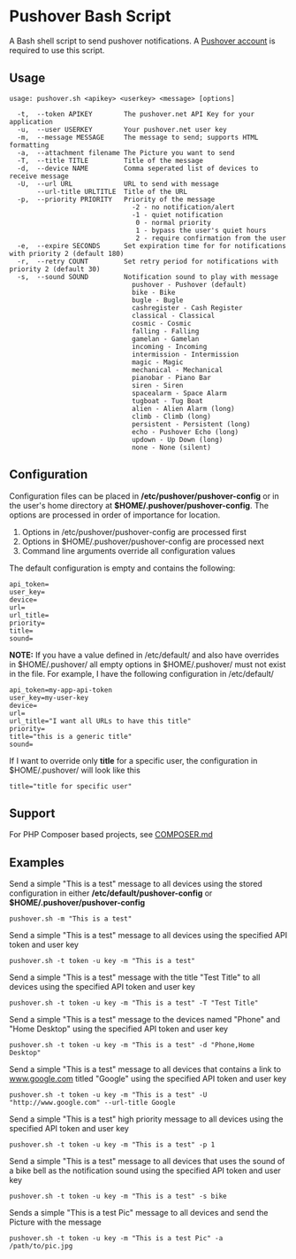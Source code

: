 # Pushover Bash Script
A Bash shell script to send pushover notifications. A [Pushover account](https://pushover.net/) is required to use this script.

## Usage

```
usage: pushover.sh <apikey> <userkey> <message> [options]

  -t,  --token APIKEY        The pushover.net API Key for your application
  -u,  --user USERKEY        Your pushover.net user key
  -m,  --message MESSAGE     The message to send; supports HTML formatting
  -a,  --attachment filename The Picture you want to send
  -T,  --title TITLE         Title of the message
  -d,  --device NAME         Comma seperated list of devices to receive message
  -U,  --url URL             URL to send with message
       --url-title URLTITLE  Title of the URL
  -p,  --priority PRIORITY   Priority of the message
                               -2 - no notification/alert
                               -1 - quiet notification
                                0 - normal priority
                                1 - bypass the user's quiet hours
                                2 - require confirmation from the user
  -e,  --expire SECONDS      Set expiration time for for notifications with priority 2 (default 180)
  -r,  --retry COUNT         Set retry period for notifications with priority 2 (default 30)
  -s,  --sound SOUND         Notification sound to play with message
                               pushover - Pushover (default)
                               bike - Bike
                               bugle - Bugle
                               cashregister - Cash Register
                               classical - Classical
                               cosmic - Cosmic
                               falling - Falling
                               gamelan - Gamelan
                               incoming - Incoming
                               intermission - Intermission
                               magic - Magic
                               mechanical - Mechanical
                               pianobar - Piano Bar
                               siren - Siren
                               spacealarm - Space Alarm
                               tugboat - Tug Boat
                               alien - Alien Alarm (long)
                               climb - Climb (long)
                               persistent - Persistent (long)
                               echo - Pushover Echo (long)
                               updown - Up Down (long)
                               none - None (silent)
```

## Configuration
Configuration files can be placed in **/etc/pushover/pushover-config** or in the user's home directory at **$HOME/.pushover/pushover-config**. The options are processed in order of importance for location.

1) Options in /etc/pushover/pushover-config are processed first
2) Options in $HOME/.pushover/pushover-config are processed next
3) Command line arguments override all configuration values

The default configuration is empty and contains the following:

```
api_token=
user_key=
device=
url=
url_title=
priority=
title=
sound=
```

**NOTE:** If you have a value defined in /etc/default/ and also have overrides in $HOME/.pushover/ all empty options in $HOME/.pushover/ must not exist in the file. For example, I have the following configuration in /etc/default/

```
api_token=my-app-api-token
user_key=my-user-key
device=
url=
url_title="I want all URLs to have this title"
priority=
title="this is a generic title"
sound=
```

If I want to override only **title** for a specific user, the configuration in $HOME/.pushover/ will look like this

```
title="title for specific user"
```

## Support
For PHP Composer based projects, see [COMPOSER.md](COMPOSER.md)

## Examples
Send a simple "This is a test" message to all devices using the stored configuration in either **/etc/default/pushover-config** or **$HOME/.pushover/pushover-config**

```
pushover.sh -m "This is a test"
```

Send a simple "This is a test" message to all devices using the specified API token and user key

```
pushover.sh -t token -u key -m "This is a test"
```

Send a simple "This is a test" message with the title "Test Title" to all devices using the specified API token and user key

```
pushover.sh -t token -u key -m "This is a test" -T "Test Title"
```

Send a simple "This is a test" message to the devices named "Phone" and "Home Desktop" using the specified API token and user key

```
pushover.sh -t token -u key -m "This is a test" -d "Phone,Home Desktop"
```

Send a simple "This is a test" message to all devices that contains a link to www.google.com titled "Google" using the specified API token and user key

```
pushover.sh -t token -u key -m "This is a test" -U "http://www.google.com" --url-title Google
```

Send a simple "This is a test" high priority message to all devices using the specified API token and user key

```
pushover.sh -t token -u key -m "This is a test" -p 1
```

Send a simple "This is a test" message to all devices that uses the sound of a bike bell as the notification sound using the specified API token and user key

```
pushover.sh -t token -u key -m "This is a test" -s bike
```

Sends a simple "This is a test Pic" message to all devices and send the Picture with the message

```
pushover.sh -t token -u key -m "This is a test Pic" -a /path/to/pic.jpg
```
